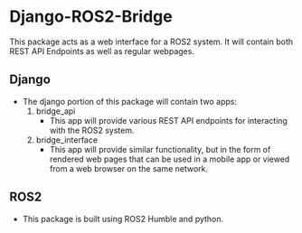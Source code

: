 # Django-ROS2-Bridge

This package acts as a web interface for a ROS2 system. It will contain both REST API Endpoints as well as regular webpages.

## Django

- The django portion of this package will contain two apps:
    1. bridge_api
        - This app will provide various REST API endpoints for interacting with the ROS2 system.
    2. bridge_interface
        - This app will provide similar functionality, but in the form of rendered web pages that can be used in a mobile app or viewed from a web browser on the same network.

## ROS2

- This package is built using ROS2 Humble and python.
